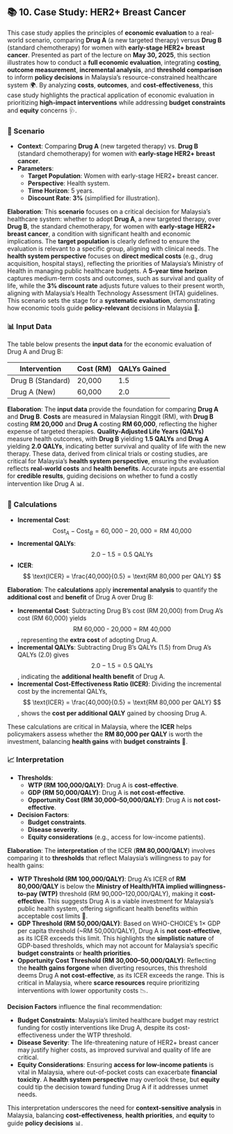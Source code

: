 ## 📚 10. Case Study: HER2+ Breast Cancer

This case study applies the principles of **economic evaluation** to a real-world scenario, comparing **Drug A** (a new targeted therapy) versus **Drug B** (standard chemotherapy) for women with **early-stage HER2+ breast cancer**. Presented as part of the lecture on **May 30, 2025**, this section illustrates how to conduct a **full economic evaluation**, integrating **costing**, **outcome measurement**, **incremental analysis**, and **threshold comparison** to inform **policy decisions** in Malaysia’s resource-constrained healthcare system 🌍. By analyzing **costs**, **outcomes**, and **cost-effectiveness**, this case study highlights the practical application of economic evaluation in prioritizing **high-impact interventions** while addressing **budget constraints** and **equity** concerns 🩺.

### 📖 Scenario

- **Context**: Comparing **Drug A** (new targeted therapy) vs. **Drug B** (standard chemotherapy) for women with **early-stage HER2+ breast cancer**.
- **Parameters**:
    - **Target Population**: Women with early-stage HER2+ breast cancer.
    - **Perspective**: Health system.
    - **Time Horizon**: 5 years.
    - **Discount Rate**: **3%** (simplified for illustration).

**Elaboration**: This **scenario** focuses on a critical decision for Malaysia’s healthcare system: whether to adopt **Drug A**, a new targeted therapy, over **Drug B**, the standard chemotherapy, for women with **early-stage HER2+ breast cancer**, a condition with significant health and economic implications. The **target population** is clearly defined to ensure the evaluation is relevant to a specific group, aligning with clinical needs. The **health system perspective** focuses on **direct medical costs** (e.g., drug acquisition, hospital stays), reflecting the priorities of Malaysia’s Ministry of Health in managing public healthcare budgets. A **5-year time horizon** captures medium-term costs and outcomes, such as survival and quality of life, while the **3% discount rate** adjusts future values to their present worth, aligning with Malaysia’s Health Technology Assessment (HTA) guidelines. This scenario sets the stage for a **systematic evaluation**, demonstrating how economic tools guide **policy-relevant** decisions in Malaysia 💉.

### 📊 Input Data

The table below presents the **input data** for the economic evaluation of Drug A and Drug B:

|**Intervention**|**Cost (RM)**|**QALYs Gained**|
|---|---|---|
|Drug B (Standard)|20,000|1.5|
|Drug A (New)|60,000|2.0|

**Elaboration**: The **input data** provide the foundation for comparing **Drug A** and **Drug B**. **Costs** are measured in Malaysian Ringgit (RM), with **Drug B** costing **RM 20,000** and **Drug A** costing **RM 60,000**, reflecting the higher expense of targeted therapies. **Quality-Adjusted Life Years (QALYs)** measure health outcomes, with **Drug B** yielding **1.5 QALYs** and **Drug A** yielding **2.0 QALYs**, indicating better survival and quality of life with the new therapy. These data, derived from clinical trials or costing studies, are critical for Malaysia’s **health system perspective**, ensuring the evaluation reflects **real-world costs** and **health benefits**. Accurate inputs are essential for **credible results**, guiding decisions on whether to fund a costly intervention like Drug A 📊.

### 🧮 Calculations

- **Incremental Cost**:  
    $$ \text{Cost}_A - \text{Cost}_B = 60,000 - 20,000 = \text{RM 40,000} $$
- **Incremental QALYs**:  
    $$ 2.0 - 1.5 = 0.5 \text{ QALYs} $$
- **ICER**:  
    $$ \text{ICER} = \frac{40,000}{0.5} = \text{RM 80,000 per QALY} $$

**Elaboration**: The **calculations** apply **incremental analysis** to quantify the **additional cost** and **benefit** of Drug A over Drug B:

- **Incremental Cost**: Subtracting Drug B’s cost (RM 20,000) from Drug A’s cost (RM 60,000) yields $$ \text{RM 60,000 - 20,000 = RM 40,000} $$, representing the **extra cost** of adopting Drug A.
- **Incremental QALYs**: Subtracting Drug B’s QALYs (1.5) from Drug A’s QALYs (2.0) gives $$ 2.0 - 1.5 = 0.5 \text{ QALYs} $$, indicating the **additional health benefit** of Drug A.
- **Incremental Cost-Effectiveness Ratio (ICER)**: Dividing the incremental cost by the incremental QALYs, $$ \text{ICER} = \frac{40,000}{0.5} = \text{RM 80,000 per QALY} $$, shows the **cost per additional QALY** gained by choosing Drug A.

These calculations are critical in Malaysia, where the **ICER** helps policymakers assess whether the **RM 80,000 per QALY** is worth the investment, balancing **health gains** with **budget constraints** 🧮.

### 📈 Interpretation

- **Thresholds**:
    - **WTP (RM 100,000/QALY)**: Drug A is **cost-effective**.
    - **GDP (RM 50,000/QALY)**: Drug A is **not cost-effective**.
    - **Opportunity Cost (RM 30,000–50,000/QALY)**: Drug A is **not cost-effective**.
- **Decision Factors**:
    - **Budget constraints**.
    - **Disease severity**.
    - **Equity considerations** (e.g., access for low-income patients).

**Elaboration**: The **interpretation** of the ICER (**RM 80,000/QALY**) involves comparing it to **thresholds** that reflect Malaysia’s willingness to pay for health gains:

- **WTP Threshold (RM 100,000/QALY)**: Drug A’s ICER of **RM 80,000/QALY** is below the **Ministry of Health/HTA implied willingness-to-pay (WTP)** threshold (RM 90,000–120,000/QALY), making it **cost-effective**. This suggests Drug A is a viable investment for Malaysia’s public health system, offering significant health benefits within acceptable cost limits 🌟.
- **GDP Threshold (RM 50,000/QALY)**: Based on WHO-CHOICE’s 1× GDP per capita threshold (~RM 50,000/QALY), Drug A is **not cost-effective**, as its ICER exceeds this limit. This highlights the **simplistic nature** of GDP-based thresholds, which may not account for Malaysia’s specific **budget constraints** or **health priorities**.
- **Opportunity Cost Threshold (RM 30,000–50,000/QALY)**: Reflecting the **health gains forgone** when diverting resources, this threshold deems Drug A **not cost-effective**, as its ICER exceeds the range. This is critical in Malaysia, where **scarce resources** require prioritizing interventions with lower opportunity costs 📉.

**Decision Factors** influence the final recommendation:

- **Budget Constraints**: Malaysia’s limited healthcare budget may restrict funding for costly interventions like Drug A, despite its cost-effectiveness under the WTP threshold.
- **Disease Severity**: The life-threatening nature of HER2+ breast cancer may justify higher costs, as improved survival and quality of life are critical.
- **Equity Considerations**: Ensuring **access for low-income patients** is vital in Malaysia, where out-of-pocket costs can exacerbate **financial toxicity**. A **health system perspective** may overlook these, but **equity** could tip the decision toward funding Drug A if it addresses unmet needs.

This interpretation underscores the need for **context-sensitive analysis** in Malaysia, balancing **cost-effectiveness**, **health priorities**, and **equity** to guide **policy decisions** 📊.
